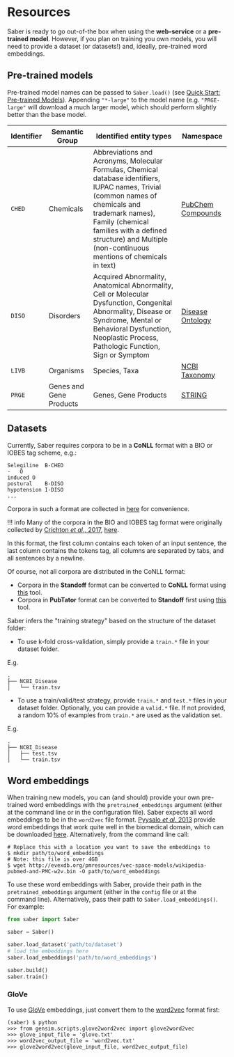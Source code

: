 # Resources

Saber is ready to go out-of-the box when using the __web-service__ or a __pre-trained model__. However, if you plan on training you own models, you will need to provide a dataset (or datasets!) and, ideally, pre-trained word embeddings.

## Pre-trained models

Pre-trained model names can be passed to `Saber.load()` (see [Quick Start: Pre-trained Models](https://baderlab.github.io/saber/quick_start/#pre-trained-models)). Appending `"*-large"` to the model name (e.g. `"PRGE-large"` will download a much larger model, which should perform slightly better than the base model.

Identifier | Semantic Group | Identified entity types | Namespace |
---------- | -------------- | ----------------------- | --------- |
`CHED` | Chemicals | Abbreviations and Acronyms, Molecular Formulas, Chemical database identifiers, IUPAC names, Trivial (common names of chemicals and trademark names), Family (chemical families with a defined structure) and Multiple (non-continuous mentions of chemicals in text) | [PubChem Compounds](https://pubchem.ncbi.nlm.nih.gov/)
`DISO` | Disorders | Acquired Abnormality, Anatomical Abnormality, Cell or Molecular Dysfunction, Congenital Abnormality, Disease or Syndrome, Mental or Behavioral Dysfunction, Neoplastic Process, Pathologic Function, Sign or Symptom | [Disease Ontology](http://disease-ontology.org/)
`LIVB` | Organisms | Species, Taxa | [NCBI Taxonomy](https://www.ncbi.nlm.nih.gov/taxonomy)
`PRGE` | Genes and Gene Products | Genes, Gene Products | [STRING](https://string-db.org/)

## Datasets

Currently, Saber requires corpora to be in a **CoNLL** format with a BIO or IOBES tag scheme, e.g.:

```
Selegiline	B-CHED
-	O
induced	O
postural	B-DISO
hypotension	I-DISO
...
```

Corpora in such a format are collected in [here](https://github.com/BaderLab/Biomedical-Corpora) for convenience.

!!! info
      Many of the corpora in the BIO and IOBES tag format were originally collected by [Crichton _et al_., 2017](https://doi.org/10.1186/s12859-017-1776-8), [here](https://github.com/cambridgeltl/MTL-Bioinformatics-2016).

In this format, the first column contains each token of an input sentence, the last column contains the tokens tag, all columns are separated by tabs, and all sentences by a newline.

Of course, not all corpora are distributed in the CoNLL format:

- Corpora in the **Standoff** format can be converted to **CoNLL** format using [this](https://github.com/spyysalo/standoff2conll) tool.
- Corpora in **PubTator** format can be converted to **Standoff** first using [this](https://github.com/spyysalo/pubtator) tool.

Saber infers the "training strategy" based on the structure of the dataset folder:

- To use k-fold cross-validation, simply provide a `train.*` file in your dataset folder.

E.g.
```
.
├── NCBI_Disease
│   └── train.tsv
```

- To use a train/valid/test strategy, provide `train.*` and `test.*` files in your dataset folder. Optionally, you can provide a `valid.*` file. If not provided, a random 10% of examples from `train.*` are used as the validation set.

E.g.
```
.
├── NCBI_Disease
│   ├── test.tsv
│   └── train.tsv
```

## Word embeddings

When training new models, you can (and should) provide your own pre-trained word embeddings with the `pretrained_embeddings` argument (either at the command line or in the configuration file). Saber expects all word embeddings to be in the `word2vec` file format. [Pyysalo _et al_. 2013](https://pdfs.semanticscholar.org/e2f2/8568031e1902d4f8ee818261f0f2c20de6dd.pdf) provide word embeddings that work quite well in the biomedical domain, which can be downloaded [here](http://bio.nlplab.org). Alternatively, from the command line call:

```
# Replace this with a location you want to save the embeddings to
$ mkdir path/to/word_embeddings
# Note: this file is over 4GB
$ wget http://evexdb.org/pmresources/vec-space-models/wikipedia-pubmed-and-PMC-w2v.bin -O path/to/word_embeddings
```

To use these word embeddings with Saber, provide their path in the `pretrained_embeddings` argument (either in the `config` file or at the command line). Alternatively, pass their path to `Saber.load_embeddings()`. For example:

```python
from saber import Saber

saber = Saber()

saber.load_dataset('path/to/dataset')
# load the embeddings here
saber.load_embeddings('path/to/word_embeddings')

saber.build()
saber.train()
```

### GloVe

To use [GloVe](https://nlp.stanford.edu/projects/glove/) embeddings, just convert them to the [word2vec](https://code.google.com/archive/p/word2vec/) format first:

```
(saber) $ python
>>> from gensim.scripts.glove2word2vec import glove2word2vec
>>> glove_input_file = 'glove.txt'
>>> word2vec_output_file = 'word2vec.txt'
>>> glove2word2vec(glove_input_file, word2vec_output_file)
```
